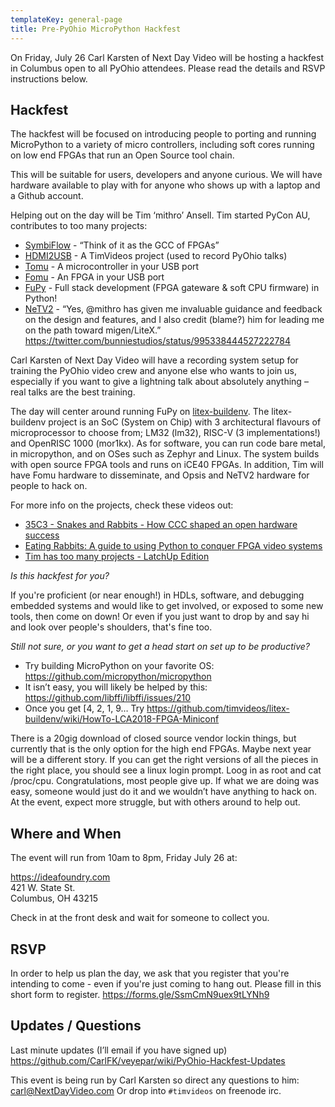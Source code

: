 ```yaml
---
templateKey: general-page
title: Pre-PyOhio MicroPython Hackfest
---
```

 
On Friday, July 26 Carl Karsten of Next Day Video will be hosting a hackfest in Columbus open to all PyOhio attendees. Please read the details and RSVP instructions below.

## Hackfest

The hackfest will be focused on introducing people to porting and running MicroPython to a variety of micro controllers, including soft cores running on low end FPGAs that run an Open Source tool chain.

This will be suitable for users, developers and anyone curious. We will have hardware available to play with for anyone who shows up with a laptop and a Github account.

Helping out on the day will be Tim ‘mithro’ Ansell. Tim started PyCon AU, contributes to too many projects:

* [SymbiFlow](https://symbiflow.github.io) - “Think of it as the GCC of FPGAs”
* [HDMI2USB](http://hdmi2usb.tv) - A TimVideos project (used to record PyOhio talks)
* [Tomu](http://tomu.im) - A microcontroller in your USB port
* [Fomu](http://fomu.im) - An FPGA in your USB port
* [FuPy](https://fupy.github.io) - Full stack development (FPGA gateware & soft CPU firmware) in Python!
* [NeTV2](https://www.adafruit.com/product/4248) - “Yes, @mithro has given me invaluable guidance and feedback on the design and features, and I also credit (blame?) him for leading me on the path toward migen/LiteX.” https://twitter.com/bunniestudios/status/995338444527222784 

Carl Karsten of Next Day Video will have a recording system setup for training the PyOhio video crew and anyone else who wants to join us, especially if you want to give a lightning talk about absolutely anything – real talks are the best training.

The day will center around running FuPy on [litex-buildenv](https://github.com/timvideos/litex-buildenv/wiki).
The litex-buildenv project is an SoC (System on Chip) with 3 architectural flavours of microprocessor to choose from; LM32 (lm32), RISC-V (3 implementations!) and OpenRISC 1000 (mor1kx). As for software, you can run code bare metal, in micropython, and on OSes such as Zephyr and Linux. The system builds with open source FPGA tools and runs on iCE40 FPGAs. In addition, Tim will have Fomu hardware to disseminate, and Opsis and NeTV2 hardware for people to hack on.

For more info on the projects, check these videos out:

* [35C3 - Snakes and Rabbits - How CCC shaped an open hardware success](https://www.youtube.com/watch?v=AlmVxR0417c) 
* [Eating Rabbits: A guide to using Python to conquer FPGA video systems](https://www.youtube.com/watch?v=181-roBM0tI)
* [Tim has too many projects - LatchUp Edition](http://youtu.be/v7WrTmexod0)

*Is this hackfest for you?*

If you're proficient (or near enough!) in HDLs, software, and debugging embedded systems and would like to get involved, or exposed to some new tools, then come on down! Or even if you just want to drop by and say hi and look over people's shoulders, that's fine too.

*Still not sure, or you want to get a head start on set up to be productive?*

* Try building MicroPython on your favorite OS: https://github.com/micropython/micropython
* It isn’t easy, you will likely be helped by this: https://github.com/libffi/libffi/issues/210
* Once you get [4, 2, 1, 9… Try https://github.com/timvideos/litex-buildenv/wiki/HowTo-LCA2018-FPGA-Miniconf

There is a 20gig download of closed source vendor lockin things, but currently that is the only option for the high end FPGAs. Maybe next year will be a different story. 
If you can get the right versions of all the pieces in the right place, you should see a linux login prompt.  Loog in as root and cat /proc/cpu.  Congratulations, most people give up.
If what we are doing was easy, someone would just do it and we wouldn’t have anything to hack on.
At the event, expect more struggle, but with others around to help out. 

## Where and When

The event will run from 10am to 8pm, Friday July 26 at:

https://ideafoundry.com<br>
421 W. State St.<br>
Columbus, OH 43215

Check in at the front desk and wait for someone to collect you.

## RSVP

In order to help us plan the day, we ask that you register that you're intending to come - even if you're just coming to hang out. Please fill in this short form to register. 
https://forms.gle/SsmCmN9uex9tLYNh9

## Updates / Questions

Last minute updates (I’ll email if you have signed up)
https://github.com/CarlFK/veyepar/wiki/PyOhio-Hackfest-Updates

This event is being run by Carl Karsten so direct any questions to him: carl@NextDayVideo.com
Or drop into `#timvideos` on freenode irc.
